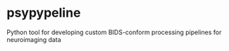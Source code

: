 # psypypeline

Python tool for developing custom BIDS-conform processing pipelines for neuroimaging data
